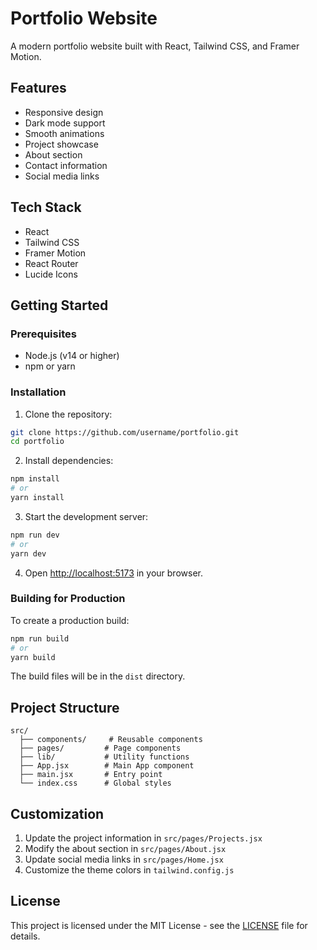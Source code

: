 # Portfolio Website

A modern portfolio website built with React, Tailwind CSS, and Framer Motion.

## Features

- Responsive design
- Dark mode support
- Smooth animations
- Project showcase
- About section
- Contact information
- Social media links

## Tech Stack

- React
- Tailwind CSS
- Framer Motion
- React Router
- Lucide Icons

## Getting Started

### Prerequisites

- Node.js (v14 or higher)
- npm or yarn

### Installation

1. Clone the repository:
```bash
git clone https://github.com/username/portfolio.git
cd portfolio
```

2. Install dependencies:
```bash
npm install
# or
yarn install
```

3. Start the development server:
```bash
npm run dev
# or
yarn dev
```

4. Open [http://localhost:5173](http://localhost:5173) in your browser.

### Building for Production

To create a production build:

```bash
npm run build
# or
yarn build
```

The build files will be in the `dist` directory.

## Project Structure

```
src/
  ├── components/     # Reusable components
  ├── pages/         # Page components
  ├── lib/           # Utility functions
  ├── App.jsx        # Main App component
  ├── main.jsx       # Entry point
  └── index.css      # Global styles
```

## Customization

1. Update the project information in `src/pages/Projects.jsx`
2. Modify the about section in `src/pages/About.jsx`
3. Update social media links in `src/pages/Home.jsx`
4. Customize the theme colors in `tailwind.config.js`

## License

This project is licensed under the MIT License - see the [LICENSE](LICENSE) file for details. 